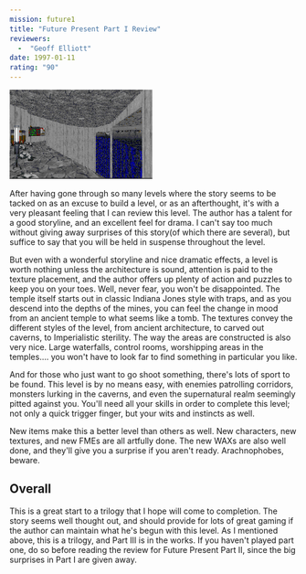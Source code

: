 ```yaml
---
mission: future1
title: "Future Present Part I Review"
reviewers: 
  -  "Geoff Elliott"
date: 1997-01-11
rating: "90"
---
```


![Future Present Part I screenshot](./future1.png "Grandiose architecture, a suspenseful story, and an excellent feel for what works well in a level combine to make this a great play.")

After having gone through so many levels where the story seems to be tacked on as an excuse to build a level, or as an afterthought, it's with a very pleasant feeling that I can review this level. The author has a talent for a good storyline, and an excellent feel for drama. I can't say too much without giving away surprises of this story(of which there are several), but suffice to say that you will be held in suspense throughout the level.

But even with a wonderful storyline and nice dramatic effects, a level is worth nothing unless the architecture is sound, attention is paid to the texture placement, and the author offers up plenty of action and puzzles to keep you on your toes. Well, never fear, you won't be disappointed. The temple itself starts out in classic Indiana Jones style with traps, and as you descend into the depths of the mines, you can feel the change in mood from an ancient temple to what seems like a tomb. The textures convey the different styles of the level, from ancient architecture, to carved out caverns, to Imperialistic sterility. The way the areas are constructed is also very nice. Large waterfalls, control rooms, worshipping areas in the temples.... you won't have to look far to find something in particular you like.

And for those who just want to go shoot something, there's lots of sport to be found. This level is by no means easy, with enemies patrolling corridors, monsters lurking in the caverns, and even the supernatural realm seemingly pitted against you. You'll need all your skills in order to complete this level; not only a quick trigger finger, but your wits and instincts as well.

New items make this a better level than others as well. New characters, new textures, and new FMEs are all artfully done. The new WAXs are also well done, and they'll give you a surprise if you aren't ready. Arachnophobes, beware.

## Overall

This is a great start to a trilogy that I hope will come to completion. The story seems well thought out, and should provide for lots of great gaming if the author can maintain what he's begun with this level.
As I mentioned above, this is a trilogy, and Part III is in the works. If you haven't played part one, do so before reading the review for Future Present Part II, since the big surprises in Part I are given away.

